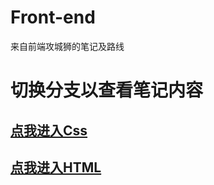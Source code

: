 # Front-end
来自前端攻城狮的笔记及路线

# 切换分支以查看笔记内容

## [点我进入Css](https://github.com/pengguodon/Front-end/tree/CssWorld) 
## [点我进入HTML](https://github.com/pengguodon/Front-end/tree/Html)
